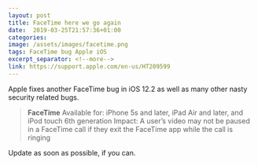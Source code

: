 ```yaml
---
layout: post
title: FaceTime here we go again
date:  2019-03-25T21:57:36+01:00
categories: 
image: /assets/images/facetime.png
tags: FaceTime bug Apple iOS
excerpt_separator: <!--more-->
link: https://support.apple.com/en-us/HT209599
---
```


Apple fixes another FaceTime bug in iOS 12.2 as well as many other nasty security related bugs.

> **FaceTime**
> Available for: iPhone 5s and later, iPad Air and later, and iPod touch 6th generation
Impact: A user’s video may not be paused in a FaceTime call if they exit the FaceTime app while the call is ringing

Update as soon as possible, if you can.

